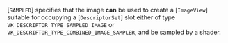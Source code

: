 [`SAMPLED`] specifies that the image  **can**  be used
to create a [`ImageView`] suitable for occupying a
[`DescriptorSet`] slot either of type
`VK_DESCRIPTOR_TYPE_SAMPLED_IMAGE` or
`VK_DESCRIPTOR_TYPE_COMBINED_IMAGE_SAMPLER`, and be sampled by a
shader.